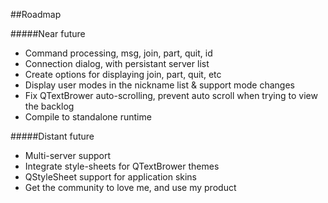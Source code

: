 ##Roadmap

#####Near future
* Command processing, msg, join, part, quit, id
* Connection dialog, with persistant server list
* Create options for displaying join, part, quit, etc
* Display user modes in the nickname list & support mode changes
* Fix QTextBrower auto-scrolling, prevent auto scroll when trying to view the backlog
* Compile to standalone runtime


#####Distant future
* Multi-server support
* Integrate style-sheets for QTextBrower themes
* QStyleSheet support for application skins
* Get the community to love me, and use my product
